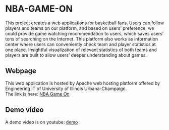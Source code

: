 # NBA-GAME-ON  
This project creates a web applications for basketball fans. Users can follow players and teams on our platform, and based on users’ preference, we could provide game watching recommendation to users,
which saves users’ tons of searching on the Internet. This platform also works as information center where users can conveniently check team and player statistics at one place. Insightful visualization of relevant statistics of both teams and players are built to allow users’ deeper understanding about games.

## Webpage
This web application is hosted by Apache web hosting platform offered by Engineering IT of University of Illinois Urbana-Champaign.  
The link is here: [NBA Game On](http://staysimple.web.engr.illinois.edu/index.php)

## Demo video
A demo video is on youtube: [demo](https://www.youtube.com/watch?v=-XvJ2BrsDXY)
